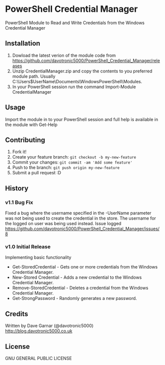 # PowerShell Credential Manager
PowerShell Module to Read and Write Credentials from the Windows Credential Manager

## Installation

1. Dowload the latest verion of the module code from https://github.com/davotronic5000/PowerShell_Credential_Manager/releases
2. Unzip CredentialManager.zip and copy the contents to you preferred module path. Usually C:\Users\$UserName\Documents\WindowsPowerShell\Modules.
3. In your PowerShell session run the command Import-Module CredentialManager

## Usage

Import the module in to your PowerShell session and full help is available in the module with Get-Help

## Contributing

1. Fork it!
2. Create your feature branch: `git checkout -b my-new-feature`
3. Commit your changes: `git commit -am 'Add some feature'`
4. Push to the branch: `git push origin my-new-feature`
5. Submit a pull request :D

## History

### v1.1 Bug Fix
Fixed a bug where the username specified in the -UserName parameter was not being used to create the credential in the store. The username for the logged on user was being used instead. Issue logged https://github.com/davotronic5000/PowerShell_Credential_Manager/issues/8


### v1.0 Initial Release
Implementing basic functionality
- Get-StoredCredential - Gets one or more credentials from the Windows Credential Manager.
- New-Stored Credential - Adds a new credential to the Windows Credential Manager.
- Remove-StoredCredential - Deletes a credential from the Windows Credential Manager.
- Get-StrongPassword - Randomly generates a new password.

## Credits

Written by Dave Garnar (@davotronic5000)
http://blog.davotronic5000.co.uk

## License

GNU GENERAL PUBLIC LICENSE
